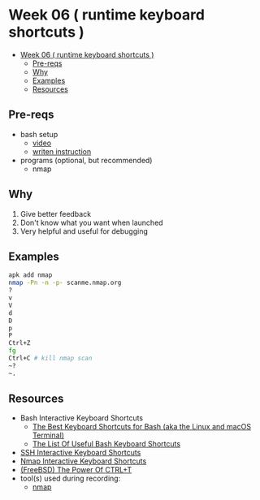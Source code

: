 # Week 06 ( runtime keyboard shortcuts )

- [Week 06 ( runtime keyboard shortcuts )](#week-06--runtime-keyboard-shortcuts-)
  - [Pre-reqs](#pre-reqs)
  - [Why](#why)
  - [Examples](#examples)
  - [Resources](#resources)

## Pre-reqs

- bash setup
  - [video](https://youtu.be/mfP8R1yr80A)
  - [writen instruction](/install_methods/)
- programs (optional, but recommended)
  - nmap

## Why

1. Give better feedback
2. Don't know what you want when launched
3. Very helpful and useful for debugging

## Examples

```bash
apk add nmap
nmap -Pn -n -p- scanme.nmap.org
?
v
V
d
D
p
P
Ctrl+Z
fg
Ctrl+C # kill nmap scan
~?
~.
```

## Resources

- Bash Interactive Keyboard Shortcuts
  - [The Best Keyboard Shortcuts for Bash (aka the Linux and macOS Terminal)](https://www.howtogeek.com/howto/ubuntu/keyboard-shortcuts-for-bash-command-shell-for-ubuntu-debian-suse-redhat-linux-etc/)
  - [The List Of Useful Bash Keyboard Shortcuts](https://ostechnix.com/list-useful-bash-keyboard-shortcuts/)
- [SSH Interactive Keyboard Shortcuts](https://www.pixelbeat.org/lkdb/ssh.html)
- [Nmap Interactive Keyboard Shortcuts](https://nmap.org/book/man-runtime-interaction.html)
- [(FreeBSD) The Power Of CTRL+T](https://blog.danielisz.org/2018/06/21/the-power-of-ctrlt/)
- tool(s) used during recording:
  - [nmap](https://nmap.org/)
